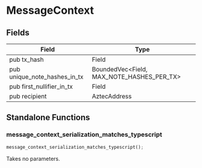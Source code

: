 # MessageContext

## Fields
| Field | Type |
| --- | --- |
| pub tx_hash | Field |
| pub unique_note_hashes_in_tx | BoundedVec&lt;Field, MAX_NOTE_HASHES_PER_TX&gt; |
| pub first_nullifier_in_tx | Field |
| pub recipient | AztecAddress |

## Standalone Functions

### message_context_serialization_matches_typescript

```rust
message_context_serialization_matches_typescript();
```

Takes no parameters.

